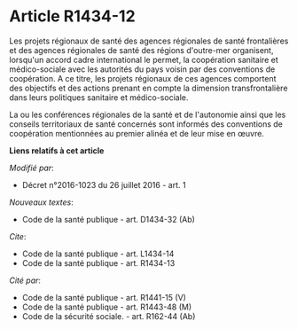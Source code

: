 # Article R1434-12

Les projets régionaux de santé des agences régionales de santé frontalières et des agences régionales de santé des régions
d'outre-mer organisent, lorsqu'un accord cadre international le permet, la coopération sanitaire et médico-sociale avec les
autorités du pays voisin par des conventions de coopération. A ce titre, les projets régionaux de ces agences comportent des
objectifs et des actions prenant en compte la dimension transfrontalière dans leurs politiques sanitaire et médico-sociale. 

La ou les conférences régionales de la santé et de l'autonomie ainsi que les conseils territoriaux de santé concernés sont
informés des conventions de coopération mentionnées au premier alinéa et de leur mise en œuvre.

**Liens relatifs à cet article**

_Modifié par_:

  - Décret n°2016-1023 du 26 juillet 2016 - art. 1

_Nouveaux textes_:

  - Code de la santé publique - art. D1434-32 (Ab)

_Cite_:

  - Code de la santé publique - art. L1434-14
  - Code de la santé publique - art. R1434-13

_Cité par_:

  - Code de la santé publique - art. R1441-15 (V)
  - Code de la santé publique - art. R1443-48 (M)
  - Code de la sécurité sociale. - art. R162-44 (Ab)
